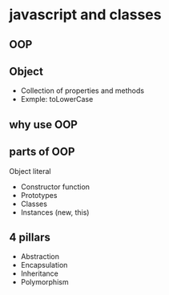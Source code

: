 # javascript and classes

## OOP

## Object
- Collection of properties and methods
- Exmple: toLowerCase

## why use OOP

## parts of OOP
Object literal

- Constructor function
- Prototypes
- Classes
- Instances (new, this)

## 4 pillars
- Abstraction
- Encapsulation
- Inheritance
- Polymorphism